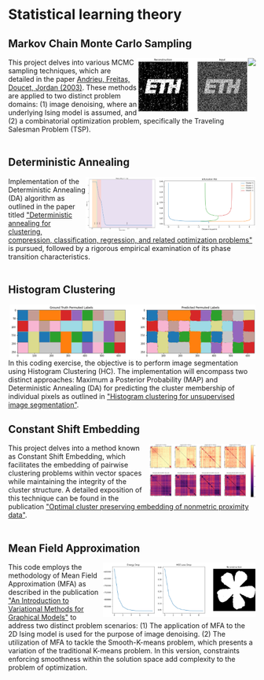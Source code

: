 # Statistical learning theory
## Markov Chain Monte Carlo Sampling
<img align="right" height="110" src="https://github.com/majkevh/eth-stats-learning-fs23/blob/main/img/tsp"></img>
<img align="right" height="110" src="https://github.com/majkevh/eth-stats-learning-fs23/blob/main/img/mcmc.png"></img>
This project delves into various MCMC sampling techniques, which are detailed in the paper [Andrieu, Freitas, Doucet, Jordan (2003)](https://www.cs.princeton.edu/courses/archive/spr06/cos598C/papers/AndrieuFreitasDoucetJordan2003.pdf). These methods are applied to two distinct problem domains: (1) image denoising, where an underlying Ising model is assumed, and (2) a combinatorial optimization problem, specifically the Traveling Salesman Problem (TSP).
<br/><br/>
## Deterministic Annealing
<img align="right" height="110" src="https://github.com/majkevh/eth-stats-learning-fs23/blob/main/img/bif.png"></img>
<img align="right" height="110" src="https://github.com/majkevh/eth-stats-learning-fs23/blob/main/img/diag.png"></img>
Implementation  of the Deterministic Annealing (DA) algorithm as outlined in the paper titled ["Deterministic annealing for clustering, compression, classification, regression, and related optimization problems"](https://ieeexplore.ieee.org/document/726788) is pursued, followed by a rigorous empirical examination of its phase transition characteristics.
<br/><br/>
## Histogram Clustering
<img align="right" height="110" src="https://github.com/majkevh/eth-stats-learning-fs23/blob/main/img/color.png"></img>
In this coding exercise, the objective is to perform image segmentation using Histogram Clustering (HC). The implementation will encompass two distinct approaches: Maximum a Posterior Probability (MAP) and Deterministic Annealing (DA) for predicting the cluster membership of individual pixels as outlined in ["Histogram clustering for unsupervised image segmentation"](http://ieeexplore.ieee.org/document/784981).
## Constant Shift Embedding
<img align="right" height="110" src="https://github.com/majkevh/eth-stats-learning-fs23/blob/main/img/cse.png"></img>
This project delves into a method known as Constant Shift Embedding, which facilitates the embedding of pairwise clustering problems within vector spaces while maintaining the integrity of the cluster structure. A detailed exposition of this technique can be found in the publication ["Optimal cluster preserving embedding of nonmetric proximity data"](https://ieeexplore.ieee.org/document/1251147).
<br/><br/>
## Mean Field Approximation
<img align="right" height="110" src="https://github.com/majkevh/eth-stats-learning-fs23/blob/main/img/mfa.png"></img>
This code employs the methodology of Mean Field Approximation (MFA) as described in the publication ["An Introduction to Variational Methods for Graphical Models"](https://people.eecs.berkeley.edu/~jordan/papers/variational-intro.pdf) to address two distinct problem scenarios: (1) The application of MFA to the 2D Ising model is used for the purpose of image denoising. (2) The utilization of MFA to tackle the Smooth-K-means problem, which presents a variation of the traditional K-means problem. In this version, constraints enforcing smoothness within the solution space add complexity to the problem of optimization.